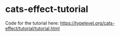 # cats-effect-tutorial

Code for the tutorial here: https://typelevel.org/cats-effect/tutorial/tutorial.html